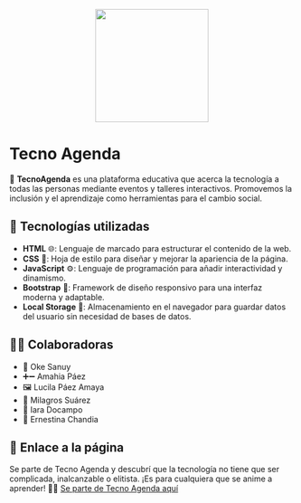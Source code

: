 <p align="center">
  <img src="https://i.ibb.co/sPmGx6r/logo.png" width="200"/>
</p>

# Tecno Agenda   

🌟 **TecnoAgenda** es una plataforma educativa que acerca la tecnología a todas las personas mediante eventos y talleres interactivos. Promovemos la inclusión y el aprendizaje como herramientas para el cambio social.  

## 🚀 **Tecnologías utilizadas**  
- **HTML** 🌐: Lenguaje de marcado para estructurar el contenido de la web.  
- **CSS** 🎨: Hoja de estilo para diseñar y mejorar la apariencia de la página.  
- **JavaScript** ⚙️: Lenguaje de programación para añadir interactividad y dinamismo.  
- **Bootstrap** 📱: Framework de diseño responsivo para una interfaz moderna y adaptable.  
- **Local Storage** 💾: Almacenamiento en el navegador para guardar datos del usuario sin necesidad de bases de datos.  

## 👩‍💻 **Colaboradoras**  
- 📂 Oke Sanuy
- ➕➖ Amahia Páez
- 🖼️ Lucila Páez Amaya
- 🔑 Milagros Suárez
- 🚪 Iara Docampo
- 📅 Ernestina Chandia

## 🔗 **Enlace a la página**  
Se parte de Tecno Agenda y descubrí que la tecnología no tiene que ser complicada, inalcanzable o elitista. ¡Es para cualquiera que se anime a aprender! 🙌✨
[Se parte de Tecno Agenda aquí](https://tecno-agenda.vercel.app/)  
